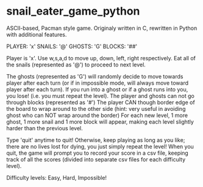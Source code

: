 # snail_eater_game_python
ASCII-based, Pacman style game. Originaly written in C, rewritten in Python with additional features.

PLAYER: 'x'
SNAILS: '@'
GHOSTS: 'G'
BLOCKS: '##'

Player is 'x'.
Use w,s,a,d to move up, down, left, right respectively.
Eat all of the snails (represented as '@') to proceed to next level.

The ghosts (represented as 'G') will randomly decide to move towards player after each turn (or if in impossible mode, will always move toward player after each turn).
If you run into a ghost or if a ghost runs into you, you lose! (i.e. you must repeat the level).
The player and ghosts can not go through blocks (represented as '#')
The player CAN though border edge of the board to wrap around to the other side (hint: very useful in avoiding ghost who can NOT wrap around the border)
For each new level, 1 more ghost, 1 more snail and 1 more block will appear, making each level slightly harder than the previous level.

Type 'quit' anytime to quit! Otherwise, keep playing as long as you like; there are no lives lost for dying, you just simply repeat the level!
When you quit, the game will prompt you to record your score in a csv file, keeping track of all the scores (divided into separate csv files for each difficulty level).

Difficulty levels: Easy, Hard, Impossible!
